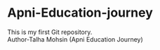 # Apni-Education-journey
This is my first Git repository.
<br>
Author-Talha Mohsin (Apni Education Journey)
